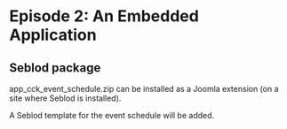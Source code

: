 # Episode 2: An Embedded Application

## Seblod package
app_cck_event_schedule.zip can be installed as a Joomla extension (on a site where Seblod is installed).

A Seblod template for the event schedule will be added.